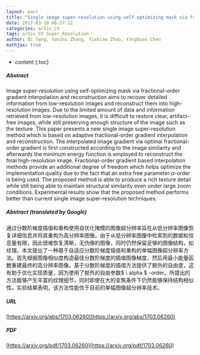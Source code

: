 ```yaml
---
layout: post
title: "Single image super-resolution using self-optimizing mask via fractional-order gradient interpolation and reconstruction"
date: 2017-03-18 06:57:12
categories: arXiv_CV
tags: arXiv_CV Super_Resolution
author: Qi Yang, Yanzhu Zhang, Tiebiao Zhao, YangQuan Chen
mathjax: true
---
```


* content
{:toc}

##### Abstract
Image super-resolution using self-optimizing mask via fractional-order gradient interpolation and reconstruction aims to recover detailed information from low-resolution images and reconstruct them into high-resolution images. Due to the limited amount of data and information retrieved from low-resolution images, it is difficult to restore clear, artifact-free images, while still preserving enough structure of the image such as the texture. This paper presents a new single image super-resolution method which is based on adaptive fractional-order gradient interpolation and reconstruction. The interpolated image gradient via optimal fractional-order gradient is first constructed according to the image similarity and afterwards the minimum energy function is employed to reconstruct the final high-resolution image. Fractional-order gradient based interpolation methods provide an additional degree of freedom which helps optimize the implementation quality due to the fact that an extra free parameter $\alpha$-order is being used. The proposed method is able to produce a rich texture detail while still being able to maintain structural similarity even under large zoom conditions. Experimental results show that the proposed method performs better than current single image super-resolution techniques.

##### Abstract (translated by Google)
通过分数阶梯度插值和重构使用自优化掩模的图像超分辨率旨在从低分辨率图像恢复详细信息并将其重构为高分辨率图像。由于从低分辨率图像中检索到的数据和信息量有限，因此很难恢复清晰，无伪像的图像，同时仍然保留足够的图像结构，如纹理。本文提出了一种基于自适应分数阶梯度插值和重构的单幅图像超分辨率方法。首先根据图像相似度构造最佳分数阶梯度的插值图像梯度，然后用最小能量函数重建最终的高分辨率图像。基于分数阶梯度的插值方法提供了额外的自由度，这有助于优化实现质量，因为使用了额外的自由参数$ \ alpha $ -order。所提出的方法能够产生丰富的纹理细节，同时即使在大的变焦条件下仍然能够保持结构相似性。实验结果表明，该方法性能优于目前的单幅图像超分辨率技术。

##### URL
[https://arxiv.org/abs/1703.06260](https://arxiv.org/abs/1703.06260)

##### PDF
[https://arxiv.org/pdf/1703.06260](https://arxiv.org/pdf/1703.06260)

